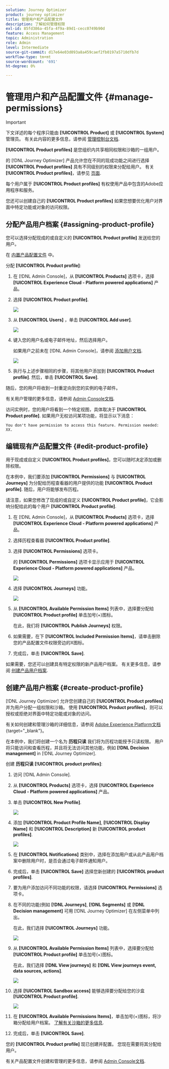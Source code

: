 ```yaml
---
solution: Journey Optimizer
product: journey optimizer
title: 管理用户和产品配置文件
description: 了解如何管理权限
exl-id: 85fd386a-45fa-4f9a-89d1-cecc0749b90d
feature: Access Management
topic: Administration
role: Admin
level: Intermediate
source-git-commit: d17e64e03d093a8a459caef2fb0197a5710dfb7d
workflow-type: tm+mt
source-wordcount: '691'
ht-degree: 0%

---
```


# 管理用户和产品配置文件 {#manage-permissions}

>[!IMPORTANT]
>
> 下文详述的每个程序只能由 **[!UICONTROL Product]** 或 **[!UICONTROL System]** 管理员。 有关此内容的更多信息，请参阅 [管理控制台文档](https://helpx.adobe.com/enterprise/admin-guide.html/enterprise/using/admin-roles.ug.html).

**[!UICONTROL Product profiles]** 是您组织内共享相同权限和沙箱的一组用户。

的 [!DNL Journey Optimizer] 产品允许您在不同的现成功能之间进行选择 **[!UICONTROL Product profiles]** 具有不同级别的权限来分配给用户。 有关 **[!UICONTROL Product profiles]**，请参见 [页面](ootb-product-profiles.md).

每个用户属于 **[!UICONTROL Product profiles]** 有权使用产品中包含的Adobe应用程序和服务。

您还可以创建自己的 **[!UICONTROL Product profiles]** 如果您想要优化用户对界面中特定功能或对象的访问权限。

## 分配产品用户档案 {#assigning-product-profile}

您可以选择分配现成的或自定义的 **[!UICONTROL Product profile]** 发送给您的用户。

在 [内置产品配置文件](ootb-product-profiles.md) 中。

分配 **[!UICONTROL Product profile]**:

1. 在 [!DNL Admin Console]，从 **[!UICONTROL Products]** 选项卡，选择 **[!UICONTROL Experience Cloud - Platform powered applications]** 产品。

1. 选择 **[!UICONTROL Product profile]**.

   ![](assets/do-not-localize/access_control_2.png)

1. 从 **[!UICONTROL Users]** ，单击 **[!UICONTROL Add user]**.

   ![](assets/do-not-localize/access_control_3.png)

1. 键入您的用户名或电子邮件地址，然后选择用户。

   如果用户之前未在 [!DNL Admin Console]，请参阅 [添加用户文档](https://helpx.adobe.com/enterprise/admin-guide.html/enterprise/using/manage-users-individually.ug.html#add-users).

   ![](assets/do-not-localize/access_control_4.png)

1. 执行与上述步骤相同的步骤，将其他用户添加到 **[!UICONTROL Product profile]**. 然后，单击 **[!UICONTROL Save]**.

随后，您的用户将收到一封重定向到您的实例的电子邮件。

有关用户管理的更多信息，请参阅 [Admin Console文档](https://helpx.adobe.com/enterprise/admin-guide.html/enterprise/using/manage-users-individually.ug.html).

访问实例时，您的用户将看到一个特定视图，具体取决于 **[!UICONTROL Product profile]**. 如果用户无权访问某项功能，将显示以下消息：

`You don't have permission to access this feature. Permission needed: XX.`

## 编辑现有产品配置文件 {#edit-product-profile}

用于现成或自定义 **[!UICONTROL Product profiles]**，您可以随时决定添加或删除权限。

在本例中，我们要添加 **[!UICONTROL Permissions]** 与 **[!UICONTROL Journeys]** 为分配给历程查看器的用户提供的功能 **[!UICONTROL Product profile]**. 随后，用户将能够发布历程。

请注意，如果您修改了现成的或自定义 **[!UICONTROL Product profile]**，它会影响分配给此的每个用户 **[!UICONTROL Product profile]**.

1. 在 [!DNL Admin Console]，从 **[!UICONTROL Products]** 选项卡，选择 **[!UICONTROL Experience Cloud - Platform powered applications]** 产品。

1. 选择历程查看器 **[!UICONTROL Product profile]**.

1. 选择 **[!UICONTROL Permissions]** 选项卡。

   的 **[!UICONTROL Permissions]** 选项卡显示应用于 **[!UICONTROL Experience Cloud - Platform powered applications]** 产品。

   ![](assets/do-not-localize/access_control_5.png)

1. 选择 **[!UICONTROL Journeys]** 功能。

   ![](assets/do-not-localize/access_control_6.png)

1. 从 **[!UICONTROL Available Permission Items]** 列表中，选择要分配给 **[!UICONTROL Product profile]** 单击加号(+)图标。

   在此，我们将 **[!UICONTROL Publish Journeys]** 权限。

1. 如果需要，在下 **[!UICONTROL Included Permission Items]**，请单击删除您的产品配置文件权限旁边的X图标。

1. 完成后，单击 **[!UICONTROL Save]**.

如果需要，您还可以创建具有特定权限的新产品用户档案。 有关更多信息，请参阅 [创建产品用户档案](#create-product-profile).

## 创建产品用户档案 {#create-product-profile}

[!DNL Journey Optimizer] 允许您创建自己的 **[!UICONTROL Product profiles]** 并为用户分配一组权限和沙箱。 使用 **[!UICONTROL Product profiles]**，则可以授权或拒绝对界面中特定功能或对象的访问。

有关如何创建和管理沙箱的详细信息，请参阅 [Adobe Experience Platform文档](https://experienceleague.adobe.com/docs/experience-platform/sandbox/ui/user-guide.html){target=&quot;_blank&quot;}。

在本例中，我们将创建一个名为 **历程只读** 我们将为历程功能授予只读权限。 用户将只能访问和查看历程，并且将无法访问其他功能，例如 **[!DNL  Decision management]** in [!DNL Journey Optimizer].

创建 **历程只读** **[!UICONTROL product profiles]**:

1. 访问 [!DNL Admin Console].

1. 从 **[!UICONTROL Products]** 选项卡，选择 **[!UICONTROL Experience Cloud - Platform powered applications]** 产品。

1. 单击 **[!UICONTROL New Profile]**.

   ![](assets/do-not-localize/access_control_9.png)

1. 添加 **[!UICONTROL Product Profile Name]**, **[!UICONTROL Display Name]** 和 **[!UICONTROL Description]** 新 **[!UICONTROL product profiles]**.

   ![](assets/do-not-localize/access_control_10.png)

1. 在 **[!UICONTROL Notifications]** 类别中，选择在添加用户或从此产品用户档案中删除用户时，是否会通过电子邮件通知用户。

1. 完成后，单击 **[!UICONTROL Save]** 选择您新创建的 **[!UICONTROL product profiles]**.

1. 要为用户添加访问不同功能的权限，请选择 **[!UICONTROL Permissions]** 选项卡。

1. 在不同的功能(例如 **[!DNL Journeys]**, **[!DNL Segments]** 或 **[!DNL Decision management]** 可用 [!DNL Journey Optimizer] 在左侧菜单中列出。

   在此，我们选择 **[!UICONTROL Journeys]** 功能。

   ![](assets/do-not-localize/access_control_11.png)

1. 从 **[!UICONTROL Available Permission Items]** 列表中，选择要分配给 **[!UICONTROL Product profile]** 单击加号(+)图标。

   在此，我们选择 **[!DNL View journeys]** 和 **[!DNL View journeys event, data sources, actions]**.

   ![](assets/do-not-localize/access_control_12.png)

1. 选择 **[!UICONTROL Sandbox access]** 能够选择要分配给您的沙盒 **[!UICONTROL Product profile]**.

   ![](assets/do-not-localize/access_control_13.png)

1. 在 **[!UICONTROL Available Permissions Items]**，单击加号(+)图标，将沙箱分配给用户档案。 [了解有关沙箱的更多信息](sandboxes.md).

1. 完成后，单击 **[!UICONTROL Save]**.

您的 **[!UICONTROL Product profile]** 现已创建并配置。 您现在需要将其分配给用户。

有关产品配置文件创建和管理的更多信息，请参阅 [Admin Console文档](https://helpx.adobe.com/enterprise/admin-guide.html/enterprise/using/manage-product-profiles.ug.html).
